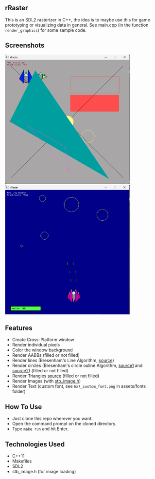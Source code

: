 ## rRaster

This is an SDL2 rasterizer in C++, the idea is to maybe use this for game prototyping or visualizing data in general. See main.cpp (in the function <code>render_graphics</code>) for some sample code.

## Screenshots

<p float="left">
  <img src="readme_imgs/showcase.png" width="410" height="425">
  <img src="readme_imgs/showcase1.png" width="410" height="425">
</p>

## Features

- Create Cross-Platform window
- Render individual pixels
- Color the window background
- Render AABBs (filled or not filled)
- Render lines (Bresenham's Line Algorithm, [source](https://youtu.be/y_SPO_b-WXk?si=SVX4SOGROpANxgFX))
- Render circles (Bresenham's circle ouline Algorithm, [source1](https://youtu.be/FTkO3ExDj3s?si=bIIEOSXufaHABDQi) and [source2](https://youtu.be/JtgQJT08J1g?si=K53YhH60jFwXi6FC)) (filled or not filled)
- Render Triangles [source](https://youtu.be/k5wtuKWmV48?si=3n6yzdB0qRcTjsqd) (filled or not filled)
- Render Images (with [stb_image.h](https://github.com/nothings/stb/blob/master/stb_image.h))
- Render Text (custom font, see <code>6x7_custom_font.png</code> in assets/fonts folder)

## How To Use

- Just clone this repo wherever you want.
- Open the command prompt on the cloned directory.
- Type <code>make run</code> and hit Enter.

## Technologies Used

- C++11
- Makefiles
- SDL2
- stb_image.h (for image loading)
